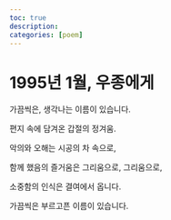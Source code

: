 ```yaml
---
toc: true
description:
categories: [poem]
---
```

# 1995년 1월, 우종에게

가끔씩은,
생각나는 이름이 있습니다.

편지 속에 담겨온
갑절의 정겨움.

악의와 오해는
시공의 차 속으로,

함께 했음의 즐거움은
그리움으로, 그리움으로,

소중함의 인식은
결여에서 옵니다.

가끔씩은 부르고픈
이름이 있습니다.
